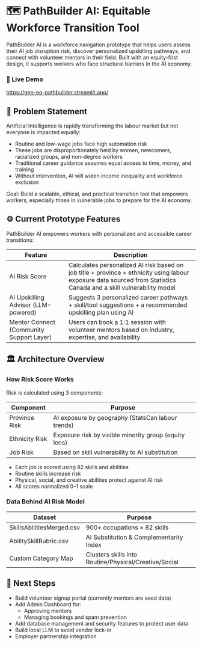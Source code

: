 # 🗺️ PathBuilder AI: Equitable Workforce Transition Tool

PathBuilder AI is a workforce navigation prototype that helps users assess their AI job disruption risk, discover personalized upskilling pathways, and connect with volunteer mentors in their field. Built with an equity-first design, it supports workers who face structural barriers in the AI economy.

### 🔗 Live Demo
https://gen-eq-pathbuilder.streamlit.app/

## 🚧 Problem Statement

Artificial Intelligence is rapidly transforming the labour market but not everyone is impacted equally:
- Routine and low-wage jobs face high automation risk
- These jobs are disproportionately held by women, newcomers, racialized groups, and non-degree workers
- Traditional career guidance assumes equal access to time, money, and training
- Without intervention, AI will widen income inequality and workforce exclusion

Goal: Build a scalable, ethical, and practical transition tool that empowers workers, especially those in vulnerable jobs to prepare for the AI economy.

## ⚙️ Current Prototype Features

PathBuilder AI empowers workers with personalized and accessible career transitions:

Feature | Description 
| --- | --- |
AI Risk Score | Calculates personalized AI risk based on job title + province + ethnicity using labour exposure data sourced from Statistics Canada and a skill vulnerability model
AI Upskilling Advisor (LLM-powered) | Suggests 3 personalized career pathways + skill/tool suggestions + a recommended upskilling plan using AI
Mentor Connect (Community Support Layer) | Users can book a 1:1 session with volunteer mentors based on industry, expertise, and availability

## 🏛️ Architecture Overview

### How Risk Score Works

Risk is calculated using 3 components:

Component |	Purpose
|---|---|
Province Risk |	AI exposure by geography (StatsCan labour trends)
Ethnicity Risk | Exposure risk by visible minority group (equity lens)
Job Risk | Based on skill vulnerability to AI substitution

- Each job is scored using 82 skills and abilities
- Routine skills increase risk
- Physical, social, and creative abilities protect against AI risk
- All scores normalized 0–1 scale

### Data Behind AI Risk Model
Dataset | Purpose
|---|---|
SkillsAbilitiesMerged.csv | 900+ occupations × 82 skills
AbilitySkillRubric.csv | AI Substitution & Complementarity Index
Custom Category Map | Clusters skills into Routine/Physical/Creative/Social


## 🎯 Next Steps

- Build volunteer signup portal (currently mentors are seed data)
- Add Admin Dashboard for:
    - Approving mentors
    - Managing bookings and spam prevention
- Add database management and security features to protect user data
- Build local LLM to avoid vendor lock-in
- Employer partnership integration
